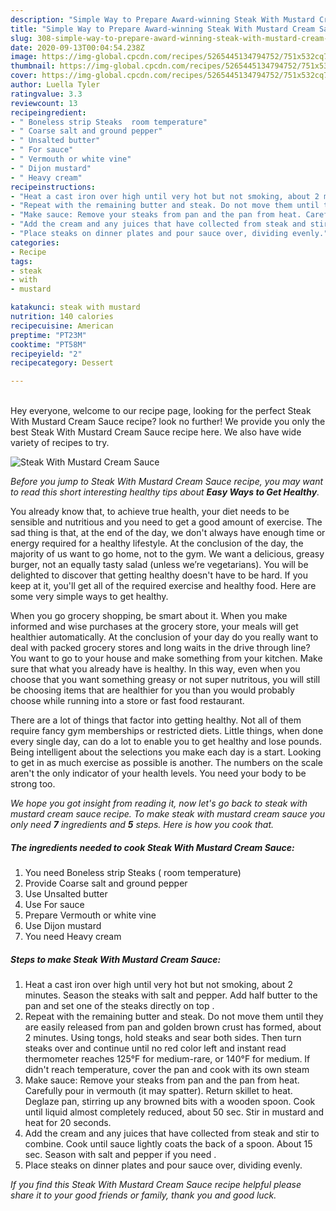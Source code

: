 ```yaml
---
description: "Simple Way to Prepare Award-winning Steak With Mustard Cream Sauce"
title: "Simple Way to Prepare Award-winning Steak With Mustard Cream Sauce"
slug: 308-simple-way-to-prepare-award-winning-steak-with-mustard-cream-sauce
date: 2020-09-13T00:04:54.238Z
image: https://img-global.cpcdn.com/recipes/5265445134794752/751x532cq70/steak-with-mustard-cream-sauce-recipe-main-photo.jpg
thumbnail: https://img-global.cpcdn.com/recipes/5265445134794752/751x532cq70/steak-with-mustard-cream-sauce-recipe-main-photo.jpg
cover: https://img-global.cpcdn.com/recipes/5265445134794752/751x532cq70/steak-with-mustard-cream-sauce-recipe-main-photo.jpg
author: Luella Tyler
ratingvalue: 3.3
reviewcount: 13
recipeingredient:
- " Boneless strip Steaks  room temperature"
- " Coarse salt and ground pepper"
- " Unsalted butter"
- " For sauce"
- " Vermouth or white vine"
- " Dijon mustard"
- " Heavy cream"
recipeinstructions:
- "Heat a cast iron over high until very hot but not smoking, about 2 minutes. Season the steaks with salt and pepper. Add half butter to the pan and set one of the steaks directly on top ."
- "Repeat with the remaining butter and steak. Do not move them until they are easily released from pan and golden brown crust has formed, about 2 minutes. Using tongs, hold steaks and sear both sides. Then turn steaks over and continue until no red color left and instant read thermometer reaches 125°F for medium-rare, or 140°F for medium. If didn&#39;t reach temperature, cover the pan and cook with its own steam"
- "Make sauce: Remove your steaks from pan and the pan from heat. Carefully pour in vermouth (it may spatter). Return skillet to heat. Deglaze pan, stirring up any browned bits with a wooden spoon. Cook until liquid almost completely reduced, about 50 sec. Stir in mustard and heat for 20 seconds."
- "Add the cream and any juices that have collected from steak and stir to combine. Cook until sauce lightly coats the back of a spoon. About 15 sec. Season with salt and pepper if you need ."
- "Place steaks on dinner plates and pour sauce over, dividing evenly."
categories:
- Recipe
tags:
- steak
- with
- mustard

katakunci: steak with mustard 
nutrition: 140 calories
recipecuisine: American
preptime: "PT23M"
cooktime: "PT58M"
recipeyield: "2"
recipecategory: Dessert

---
```

<br>
Hey everyone, welcome to our recipe page, looking for the perfect Steak With Mustard Cream Sauce recipe? look no further! We provide you only the best Steak With Mustard Cream Sauce recipe here. We also have wide variety of recipes to try.
<br>


![Steak With Mustard Cream Sauce](https://img-global.cpcdn.com/recipes/5265445134794752/751x532cq70/steak-with-mustard-cream-sauce-recipe-main-photo.jpg)

<i>Before you jump to Steak With Mustard Cream Sauce recipe, you may want to read this short interesting healthy tips about <strong>Easy Ways to Get Healthy</strong>.</i>

You already know that, to achieve true health, your diet needs to be sensible and nutritious and you need to get a good amount of exercise. The sad thing is that, at the end of the day, we don't always have enough time or energy required for a healthy lifestyle. At the conclusion of the day, the majority of us want to go home, not to the gym. We want a delicious, greasy burger, not an equally tasty salad (unless we’re vegetarians). You will be delighted to discover that getting healthy doesn't have to be hard. If you keep at it, you'll get all of the required exercise and healthy food. Here are some very simple ways to get healthy.

When you go grocery shopping, be smart about it. When you make informed and wise purchases at the grocery store, your meals will get healthier automatically. At the conclusion of your day do you really want to deal with packed grocery stores and long waits in the drive through line? You want to go to your house and make something from your kitchen. Make sure that what you already have is healthy. In this way, even when you choose that you want something greasy or not super nutritous, you will still be choosing items that are healthier for you than you would probably choose while running into a store or fast food restaurant.

There are a lot of things that factor into getting healthy. Not all of them require fancy gym memberships or restricted diets. Little things, when done every single day, can do a lot to enable you to get healthy and lose pounds. Being intelligent about the selections you make each day is a start. Looking to get in as much exercise as possible is another. The numbers on the scale aren't the only indicator of your health levels. You need your body to be strong too. 


<i>We hope you got insight from reading it, now let's go back to steak with mustard cream sauce recipe. To make steak with mustard cream sauce you only need <strong>7</strong> ingredients and <strong>5</strong> steps. Here is how you cook that.
</i>

##### The ingredients needed to cook Steak With Mustard Cream Sauce:

1. You need  Boneless strip Steaks ( room temperature)
1. Provide  Coarse salt and ground pepper
1. Use  Unsalted butter
1. Use  For sauce
1. Prepare  Vermouth or white vine
1. Use  Dijon mustard
1. You need  Heavy cream


##### Steps to make Steak With Mustard Cream Sauce:

1. Heat a cast iron over high until very hot but not smoking, about 2 minutes. Season the steaks with salt and pepper. Add half butter to the pan and set one of the steaks directly on top .
1. Repeat with the remaining butter and steak. Do not move them until they are easily released from pan and golden brown crust has formed, about 2 minutes. Using tongs, hold steaks and sear both sides. Then turn steaks over and continue until no red color left and instant read thermometer reaches 125°F for medium-rare, or 140°F for medium. If didn&#39;t reach temperature, cover the pan and cook with its own steam
1. Make sauce: Remove your steaks from pan and the pan from heat. Carefully pour in vermouth (it may spatter). Return skillet to heat. Deglaze pan, stirring up any browned bits with a wooden spoon. Cook until liquid almost completely reduced, about 50 sec. Stir in mustard and heat for 20 seconds.
1. Add the cream and any juices that have collected from steak and stir to combine. Cook until sauce lightly coats the back of a spoon. About 15 sec. Season with salt and pepper if you need .
1. Place steaks on dinner plates and pour sauce over, dividing evenly.


<i>If you find this Steak With Mustard Cream Sauce recipe helpful please share it to your good friends or family, thank you and good luck.</i>
